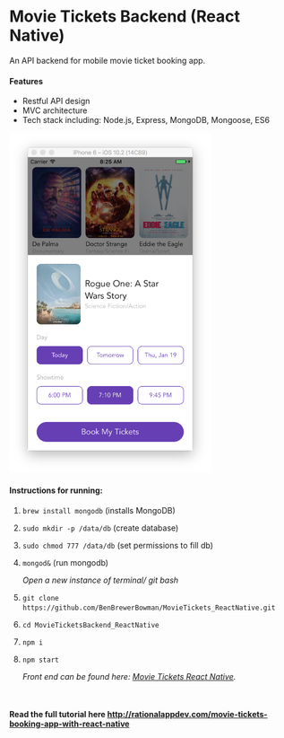 # Movie Tickets Backend (React Native)

An API backend for mobile movie ticket booking app.

#### Features
* Restful API design
* MVC architecture
* Tech stack including: Node.js, Express, MongoDB, Mongoose, ES6

<img src="https://github.com/BenBrewerBowman/MovieTicketsBackend_ReactNative/blob/master/img/MovieTickets1.png" alt="DemoLink" width="360" />

#### Instructions for running:
1. `brew install mongodb` (installs MongoDB)
2. `sudo mkdir -p /data/db` (create database)
2. `sudo chmod 777 /data/db` (set permissions to fill db)
4. `mongod&` (run mongodb)
 
   *Open a new instance of terminal/ git bash*

5. `git clone https://github.com/BenBrewerBowman/MovieTickets_ReactNative.git`
3. `cd MovieTicketsBackend_ReactNative`
4. `npm i`
5. `npm start`

   *Front end can be found here: [Movie Tickets React Native](https://github.com/BenBrewerBowman/MovieTickets_ReactNative).*

</br>

#### Read the full tutorial here http://rationalappdev.com/movie-tickets-booking-app-with-react-native
